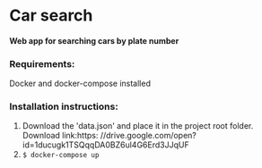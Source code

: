 # Car search

#### Web app for searching cars by plate number

### Requirements:
Docker and docker-compose installed

### Installation instructions:
1. Download the 'data.json' and place it in the project root folder.
Download link:https: //drive.google.com/open?id=1ducugk1TSQqqDA0BZ6ul4G6Erd3JJqUF
1. ```$ docker-compose up```
